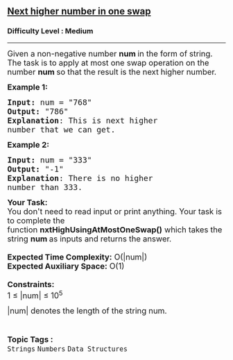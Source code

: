 <h2><a href="https://www.geeksforgeeks.org/problems/next-higher-number-in-one-swap1703/1">Next higher number in one swap</a></h2><h3>Difficulty Level : Medium</h3><hr><div class="problems_problem_content__Xm_eO"><p><span style="font-size:18px">Given a non-negative number <strong>num&nbsp;</strong>in the form of string. The task is to apply at most one swap operation on the number <strong>num&nbsp;</strong>so that the result is the next higher number.</span></p>

<p><span style="font-size:18px"><strong>Example 1:</strong></span></p>

<pre><span style="font-size:18px"><strong>Input: </strong>num = "768"
<strong>Output:</strong> "786"
<strong>Explanation</strong>: This is next higher
number that we can get.
</span></pre>

<p><span style="font-size:18px"><strong>Example 2:</strong></span></p>

<pre><span style="font-size:18px"><strong>Input: </strong>num = "333"
<strong>Output:</strong> "-1"
<strong>Explanation</strong>: There is no higher
number than 333. 
</span></pre>

<p><span style="font-size:18px"><strong>Your Task:&nbsp;&nbsp;</strong><br>
You don't need to read input or print anything. Your task is to complete the function&nbsp;<strong>nxtHighUsingAtMostOneSwap()</strong>&nbsp;which takes the string <strong>num&nbsp;</strong>as inputs and returns the answer.<br>
<br>
<strong>Expected Time Complexity:</strong>&nbsp;O(|num|)<br>
<strong>Expected Auxiliary Space:</strong>&nbsp;O(1)<br>
<br>
<strong>Constraints:</strong><br>
1 ≤ |num| ≤ 10<sup>5</sup></span></p>

<p><span style="font-size:18px">|num| denotes the length of the string num.</span></p>
</div><br><p><span style=font-size:18px><strong>Topic Tags : </strong><br><code>Strings</code>&nbsp;<code>Numbers</code>&nbsp;<code>Data Structures</code>&nbsp;